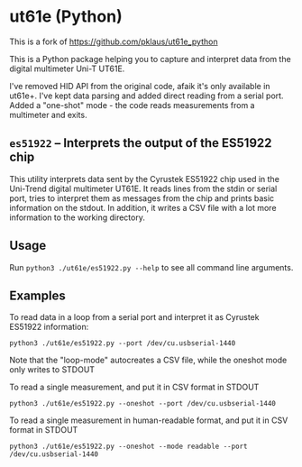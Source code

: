 
# ut61e (Python)

This is a fork of https://github.com/pklaus/ut61e_python


This is a Python package helping you to capture and interpret data from
the digital multimeter Uni-T UT61E. 

I've removed HID API from the original code, afaik it's only available in ut61e+.
I've kept data parsing and added direct reading from a serial port. Added a "one-shot" mode - the code 
reads measurements from a multimeter and exits.

## `es51922` – Interprets the output of the ES51922 chip

This utility interprets data sent by the Cyrustek ES51922 chip
used in the Uni-Trend digital multimeter UT61E.
It reads lines from the stdin or serial port, tries to interpret them as messages
from the chip and prints basic information on the stdout.
In addition, it writes a CSV file with a lot more information
to the working directory.

## Usage

Run `python3 ./ut61e/es51922.py --help` to see all command line arguments.

## Examples

To read data in a loop from a serial port and interpret it as Cyrustek ES51922 information:

`python3 ./ut61e/es51922.py --port /dev/cu.usbserial-1440`

Note that the "loop-mode" autocreates a CSV file, while the oneshot mode only writes to STDOUT


To read a single measurement, and put it in CSV format in STDOUT

`python3 ./ut61e/es51922.py --oneshot --port /dev/cu.usbserial-1440`


To read a single measurement in human-readable format, and put it in CSV format in STDOUT

`python3 ./ut61e/es51922.py --oneshot --mode readable --port /dev/cu.usbserial-1440`
